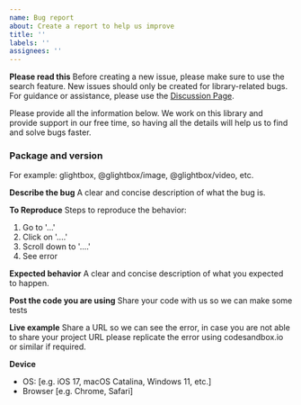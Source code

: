 ```yaml
---
name: Bug report
about: Create a report to help us improve
title: ''
labels: ''
assignees: ''
---
```


**Please read this**
Before creating a new issue, please make sure to use the search feature. New issues should only be created for library-related bugs. For guidance or assistance, please use the [Discussion Page](https://github.com/biati-digital/glightbox/discussions).

Please provide all the information below. We work on this library and provide support in our free time, so having all the details will help us to find and solve bugs faster.

### Package and version

For example: glightbox, @glightbox/image, @glightbox/video, etc.

**Describe the bug**
A clear and concise description of what the bug is.

**To Reproduce**
Steps to reproduce the behavior:

1. Go to '...'
2. Click on '....'
3. Scroll down to '....'
4. See error

**Expected behavior**
A clear and concise description of what you expected to happen.

**Post the code you are using**
Share your code with us so we can make some tests

**Live example**
Share a URL so we can see the error, in case you are not able to share your project URL please replicate the error using codesandbox.io or similar if required.

**Device**

- OS: [e.g. iOS 17, macOS Catalina, Windows 11, etc.]
- Browser [e.g. Chrome, Safari]
